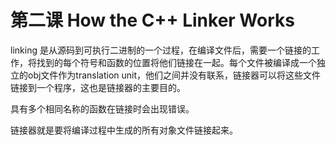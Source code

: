 # 第二课 How the C++ Linker Works

linking 是从源码到可执行二进制的一个过程，在编译文件后，需要一个链接的工作，将找到的每个符号和函数的位置将他们链接在一起。每个文件被编译成一个独立的obj文件作为translation unit，他们之间并没有联系，链接器可以将这些文件链接到一个程序，这也是链接器的主要目的。

具有多个相同名称的函数在链接时会出现错误。

链接器就是要将编译过程中生成的所有对象文件链接起来。